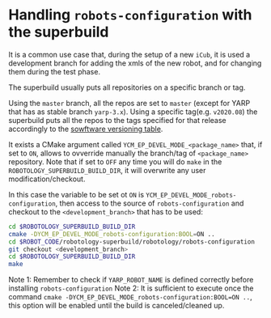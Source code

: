 Handling `robots-configuration` with the superbuild
===================================================

It is a common use case that, during the setup of a new `iCub`, it is used a development branch for adding the xmls of the new robot, and for changing them during the test phase.

The superbuild usually puts all repositories on a specific branch or tag.

Using the `master` branch, all the repos are set to `master` (except for YARP that has as stable branch `yarp-3.x`).
Using a specific tag(e.g. `v2020.08`) the superbuild puts all the repos to the tags specified for that release accordingly to the [sowftware versioning table](https://wiki.icub.org/wiki/Software_Versioning_Table).

It exists a CMake argument called `YCM_EP_DEVEL_MODE_<package_name>` that, if set to `ON`, allows to ovverride manually the branch/tag of `<package_name>` repository.
Note that if set to `OFF` any time you will do `make` in the `ROBOTOLOGY_SUPERBUILD_BUILD_DIR`, it will overwrite any user modification/checkout.

In this case the variable to be set ot `ON` is `YCM_EP_DEVEL_MODE_robots-configuration`, then access to the source of `robots-configuration` and checkout to the `<development_branch>` that has to be used:
```sh
cd $ROBOTOLOGY_SUPERBUILD_BUILD_DIR
cmake -DYCM_EP_DEVEL_MODE_robots-configuration:BOOL=ON ..
cd $ROBOT_CODE/robotology-superbuild/robotology/robots-configuration
git checkout <development_branch>
cd $ROBOTOLOGY_SUPERBUILD_BUILD_DIR
make
```

Note 1: Remember to check if `YARP_ROBOT_NAME` is defined correctly before installing `robots-configuration`
Note 2: It is sufficient to execute once the command `cmake -DYCM_EP_DEVEL_MODE_robots-configuration:BOOL=ON ..`, this option will be enabled until the build is canceled/cleaned up.
